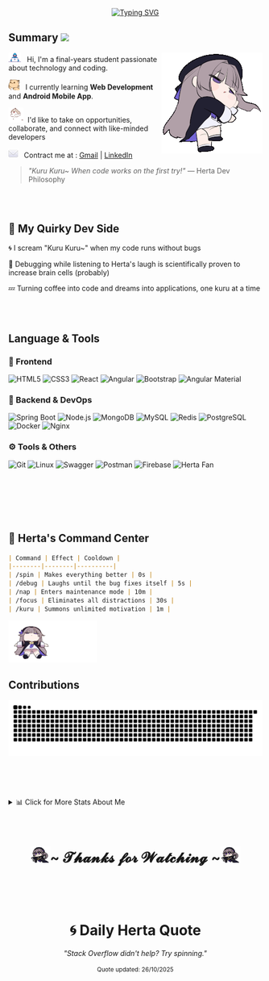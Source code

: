 <!-- Title -->
  <p align="center">
  <a href="https://git.io/typing-svg"><img src="https://readme-typing-svg.herokuapp.com?font=Fira+Code&duration=3000&pause=1500&color=AA00FF&center=true&vCenter=true&width=435&lines=Hello+World+%F0%9F%91%8B%2C+I'm+Lakeserl+;%E2%9C%A8+The+Herta+Dev+%E2%9C%A8;~+Kuru+Kuru+~" alt="Typing SVG" /></a>

</p>

## Summary <img src="https://media.giphy.com/media/mGcNjsfWAjY5AEZNw6/giphy.gif" width="50">

<img align="right" width="200" src="https://github.com/Lakeserl/Lakeserl/blob/main/assets/sleepy-herta.gif" alt="Herta"  />

<img alt="GIF" src="https://github.com/Lakeserl/Lakeserl/blob/main/assets/Developer.gif" width="25" /> &nbsp; Hi, I'm a final-years student passionate about technology and coding.

<img alt="GIF" src="https://github.com/Lakeserl/Lakeserl/blob/main/assets/hyperkitty.gif" width="22" />&nbsp;&nbsp; I currently learning **Web Development** and **Android Mobile App**.

<img alt="GIF" src="https://github.com/Lakeserl/Lakeserl/blob/main/assets/puppy.gif" width="30"/>&nbsp; I'd like to take on opportunities, collaborate, and connect with like-minded developers

<img alt="GIF" src="https://github.com/Lakeserl/Lakeserl/blob/main/assets/mail.gif" width="19"/>&nbsp;&nbsp; Contract me at : [Gmail](mailto:dinhlam18112003@gmail.com) | [LinkedIn](https://www.linkedin.com/in/lâm-vũ-1a8672329/)

> *"Kuru Kuru~ When code works on the first try!"* — Herta Dev Philosophy

<br><br>

## 🧪 My Quirky Dev Side

🌀 I scream "Kuru Kuru~" when my code runs without bugs 

🧠 Debugging while listening to Herta's laugh is scientifically proven to increase brain cells (probably)

💤 Turning coffee into code and dreams into applications, one kuru at a time

<br><br>

## Language & Tools

### 💎 Frontend
<p>
  <img alt="HTML5" src="https://img.shields.io/badge/HTML5-E34F26?style=for-the-badge&logo=html5&logoColor=white" />
  <img alt="CSS3" src="https://img.shields.io/badge/CSS3-1572B6?style=for-the-badge&logo=css3&logoColor=white" />
  <img alt="React" src="https://img.shields.io/badge/React-20232A?style=for-the-badge&logo=react&logoColor=61DAFB" />
  <img alt="Angular" src="https://img.shields.io/badge/Angular-DD0031?style=for-the-badge&logo=angular&logoColor=white" />
  <img alt="Bootstrap" src="https://img.shields.io/badge/Bootstrap-7952B3?style=for-the-badge&logo=bootstrap&logoColor=white" /> 
  <img alt="Angular Material" src="https://img.shields.io/badge/Angular_Material-757575?style=for-the-badge&logo=angular&logoColor=white" />
</p>

### 🔮 Backend & DevOps
<p>
  <img alt="Spring Boot" src="https://img.shields.io/badge/Spring_Boot-6DB33F?style=for-the-badge&logo=spring-boot&logoColor=white" />
  <img alt="Node.js" src="https://img.shields.io/badge/Node.js-43853D?style=for-the-badge&logo=node.js&logoColor=white" />
  <img alt="MongoDB" src="https://img.shields.io/badge/MongoDB-4EA94B?style=for-the-badge&logo=mongodb&logoColor=white" />
  <img alt="MySQL" src="https://img.shields.io/badge/MySQL-00000F?style=for-the-badge&logo=mysql&logoColor=white" />
  <img alt="Redis" src="https://img.shields.io/badge/Redis-DC382D?style=for-the-badge&logo=redis&logoColor=white" /> 
  <img alt="PostgreSQL" src="https://img.shields.io/badge/PostgreSQL-316192?style=for-the-badge&logo=postgresql&logoColor=white" />
  <img alt="Docker" src="https://img.shields.io/badge/Docker-2496ED?style=for-the-badge&logo=docker&logoColor=white" />
  <img alt="Nginx" src="https://img.shields.io/badge/Nginx-009639?style=for-the-badge&logo=nginx&logoColor=white" />
</p>

### ⚙️ Tools & Others
<p>
  <img alt="Git" src="https://img.shields.io/badge/Git-F05032?style=for-the-badge&logo=git&logoColor=white" />
  <img alt="Linux" src="https://img.shields.io/badge/Linux-FCC624?style=for-the-badge&logo=linux&logoColor=black" />
  <img alt="Swagger" src="https://img.shields.io/badge/Swagger-85EA2D?style=for-the-badge&logo=swagger&logoColor=black" /> 
  <img alt="Postman" src="https://img.shields.io/badge/Postman-FF6C37?style=for-the-badge&logo=postman&logoColor=white" />
  <img alt="Firebase" src="https://img.shields.io/badge/Firebase-FFCA28?style=for-the-badge&logo=firebase&logoColor=black" />
  <img alt="Herta Fan" src="https://img.shields.io/badge/🌀_Herta_Fan-AA00FF?style=for-the-badge" />
</p>

<br><br>

<br><br>

## 🧠 Herta's Command Center

```markdown
| Command | Effect | Cooldown |
|--------|--------|----------|
| /spin | Makes everything better | 0s |
| /debug | Laughs until the bug fixes itself | 5s |
| /nap | Enters maintenance mode | 10m |
| /focus | Eliminates all distractions | 30s |
| /kuru | Summons unlimited motivation | 1m |
```

<img width="35%" src="https://github.com/Lakeserl/Lakeserl/blob/main/assets/lie-around-herta.gif" alt="Herta"  />

<h2>Contributions</h2>

![snake gif](https://github.com/Lakeserl/Lakeserl/blob/output/github-snake-dark.svg)

<br><br><br>


<details>!
<summary>📊 Click for More Stats About Me  </summary>

![Profile Views](https://komarev.com/ghpvc/?username=Lakeserl&color=blueviolet&style=flat-square&label=PROFILE+VIEWS)
  
<div align="center">
  
  <h3>⭐ GitHub Stats</h3>
  <img src="https://github-readme-stats.vercel.app/api?username=Lakeserl&show_icons=true&theme=tokyonight&hide_border=true" />
  
  <h3>💻 Most Used Languages</h3>
  <img src="https://github-readme-stats.vercel.app/api/top-langs/?username=Lakeserl&layout=compact&theme=tokyonight&hide_border=true" />
  
</div>

</details>
<br><br>

<h1 align="center"><img width="40" alt="GIF" src="https://github.com/Lakeserl/Lakeserl/blob/main/assets/kurukuru-herta.gif">~ 𝓣𝓱𝓪𝓷𝓴𝓼 𝓯𝓸𝓻 𝓦𝓪𝓽𝓬𝓱𝓲𝓷𝓰 ~<img width="40" alt="GIF" src="https://github.com/Lakeserl/Lakeserl/blob/main/assets/kurukuru-herta.gif"></h1>

<br><br><br>
<h1 align="center">🌀 Daily Herta Quote</h1>

<!-- HERTA_QUOTE_START -->
<p align="center"><i>"Stack Overflow didn't help? Try spinning."</i></p>
<p align="center"><small>Quote updated: 26/10/2025</small></p>
<!-- HERTA_QUOTE_END -->

